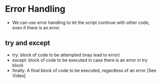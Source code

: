 # Error Handling
* We can use error handling to let the script continue with other code, even if there is an error.

## try and except
* try: block of code to be attempted (may lead to error)
* except: block of code to be executed in case there is an error in try block
* finally: A final block of code to be executed, regardless of an error
[See Video]